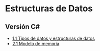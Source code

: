 # Estructuras de Datos

## Versión C#

* [1.1 Tipos de datos y estructuras de datos](/ED2025/CS%201_1%20TDAsYED.pdf)
* [2.1 Modelo de memoria](/ED2025/CS%202_1%20ModeloDeMemoria.pdf)
